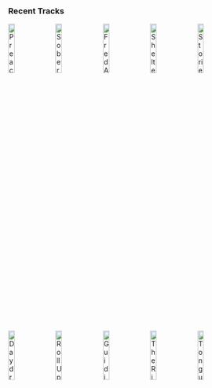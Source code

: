 ### Recent Tracks
[<img src='https://lastfm.freetls.fastly.net/i/u/300x300/dc9d83f2904049e060df4c08f9c42f71.png' width='16%' height='16%' alt='Preacher Man'>](https://www.last.fm/music/the%2bdriver%2bera/_/preacher%2bman)&nbsp;&nbsp;&nbsp;&nbsp;[<img src='https://lastfm.freetls.fastly.net/i/u/300x300/d23ad48276498bd14565ecb1f028af83.png' width='16%' height='16%' alt='Sober Up (feat. Rivers Cuomo)'>](https://www.last.fm/music/ajr/_/sober%2bup%2b%2528feat.%2brivers%2bcuomo%2529)&nbsp;&nbsp;&nbsp;&nbsp;[<img src='https://lastfm.freetls.fastly.net/i/u/300x300/2c537d11c2c64ba6efa0ccd9d94b4c69.png' width='16%' height='16%' alt='Fred Astaire'>](https://www.last.fm/music/jukebox%2bthe%2bghost/_/fred%2bastaire)&nbsp;&nbsp;&nbsp;&nbsp;[<img src='https://lastfm.freetls.fastly.net/i/u/300x300/c88d8805364a2c41dd8b430ee97ccafa.png' width='16%' height='16%' alt='Shelter'>](https://www.last.fm/music/porter%2brobinson/_/shelter)&nbsp;&nbsp;&nbsp;&nbsp;[<img src='https://lastfm.freetls.fastly.net/i/u/300x300/8d647308ce5def1fb48590de542cf38e.png' width='16%' height='16%' alt='Stories'>](https://www.last.fm/music/refs/_/stories)&nbsp;&nbsp;&nbsp;&nbsp;<br>[<img src='https://lastfm.freetls.fastly.net/i/u/300x300/e78a3ba5414c30edb72aa28b41e2ae30.png' width='16%' height='16%' alt='Daydreamer'>](https://www.last.fm/music/aurora/_/daydreamer)&nbsp;&nbsp;&nbsp;&nbsp;[<img src='https://lastfm.freetls.fastly.net/i/u/300x300/d549fa0fb0357366183e60e61b30db91.png' width='16%' height='16%' alt='Roll Up'>](https://www.last.fm/music/fitz%2band%2bthe%2btantrums/_/roll%2bup)&nbsp;&nbsp;&nbsp;&nbsp;[<img src='https://lastfm.freetls.fastly.net/i/u/300x300/84b4afbcddd883c55720a30e91c514bf.png' width='16%' height='16%' alt='Guiding Light'>](https://www.last.fm/music/mumford%2b%2526%2bsons/_/guiding%2blight)&nbsp;&nbsp;&nbsp;&nbsp;[<img src='https://lastfm.freetls.fastly.net/i/u/300x300/1f401ae5308ce2993612410227dfdd93.png' width='16%' height='16%' alt='The River'>](https://www.last.fm/music/aurora/_/the%2briver)&nbsp;&nbsp;&nbsp;&nbsp;[<img src='https://lastfm.freetls.fastly.net/i/u/300x300/1d0c1e7089e24572bcd773d6ef1709f0.png' width='16%' height='16%' alt='Tongue Tied'>](https://www.last.fm/music/grouplove/_/tongue%2btied)&nbsp;&nbsp;&nbsp;&nbsp;<br>